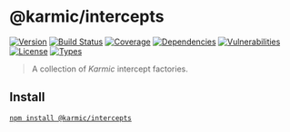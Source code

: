 # @karmic/intercepts

[![Version](https://img.shields.io/npm/v/@karmic/intercepts.svg)](https://www.npmjs.com/package/@karmic/intercepts)
[![Build Status](https://img.shields.io/travis/rafamel/karmic/master.svg)](https://travis-ci.org/rafamel/karmic)
[![Coverage](https://img.shields.io/coveralls/rafamel/karmic/master.svg)](https://coveralls.io/github/rafamel/karmic)
[![Dependencies](https://img.shields.io/david/rafamel/karmic.svg?path=packages%2Fintercepts)](https://david-dm.org/rafamel/karmic?path=packages%2Fintercepts)
[![Vulnerabilities](https://img.shields.io/snyk/vulnerabilities/npm/@karmic/intercepts.svg)](https://snyk.io/test/npm/@karmic/intercepts)
[![License](https://img.shields.io/github/license/rafamel/karmic.svg)](https://github.com/rafamel/karmic/blob/master/LICENSE)
[![Types](https://img.shields.io/npm/types/@karmic/intercepts.svg)](https://www.npmjs.com/package/@karmic/intercepts)

> A collection of *Karmic* intercept factories.

## Install

[`npm install @karmic/intercepts`](https://www.npmjs.com/package/@karmic/intercepts)
